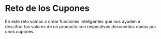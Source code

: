 # Reto de los Cupones

En este reto vamos a crear funciones inteligentes que nos ayuden a descifrar los valores de un producto con respectivos descuentos dados por unos cupones.